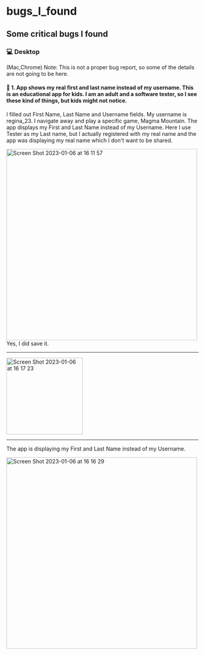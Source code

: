 # bugs_I_found
Some critical bugs I found
--------------------------
### 💻 Desktop 
(Mac,Chrome)
Note: This is not a proper bug report, so some of the details are not going to be here.


#### 🤖 1. App shows my real first and last name instead of my username. This is an educational app for kids. I am an adult and a software tester, so I see these kind of things, but kids might not notice.

I filled out First Name, Last Name and Username fields. 
My username is regina_23. 
I navigate away and play a specific game, Magma Mountain. 
The app displays my First and Last Name instead of my Username. Here I use Tester as my Last name, but I actually registered with my real name and the app was displaying my real name which I don't want to be shared.


<img width="500" alt="Screen Shot 2023-01-06 at 16 11 57" src="https://user-images.githubusercontent.com/66965539/211120148-f450907a-4960-4a14-ba9c-6241f7c1647b.png">
Yes, I did save it.

______________________________________________________________________________________

<img width="200" alt="Screen Shot 2023-01-06 at 16 17 23" src="https://user-images.githubusercontent.com/66965539/211121032-911dbc1d-200d-4b24-b11f-b7dffebd0dd1.png">

______________________________________________________________________________________

The app is displaying my First and Last Name instead of my Username.

<img width="500" alt="Screen Shot 2023-01-06 at 16 16 29" src="https://user-images.githubusercontent.com/66965539/211120916-c6cbb3aa-b2f0-4dce-9fcc-1531018e3a28.png">
